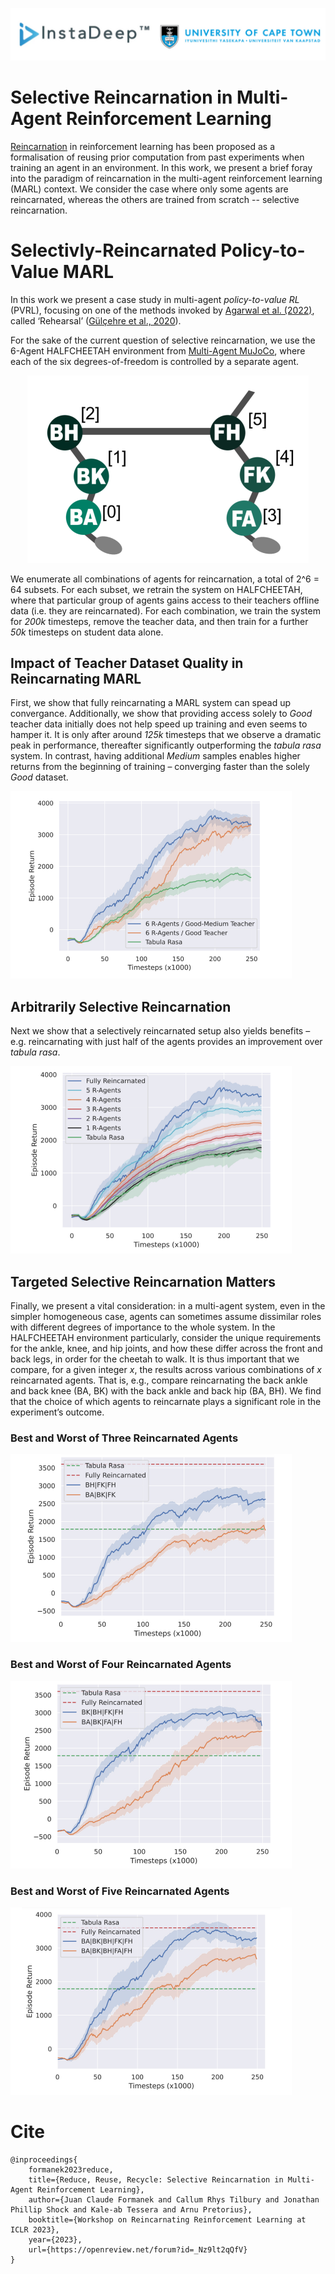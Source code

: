 ![2-Agent HALFCHEETAH](assets/images/university_of_cape_town_and_instadeep.png)

# Selective Reincarnation in Multi-Agent Reinforcement Learning

[Reincarnation](https://agarwl.github.io/reincarnating_rl/) in reinforcement learning has been proposed as a formalisation of reusing prior computation from past experiments when training an agent in an environment. In this work, we present a brief foray into the paradigm of reincarnation in the multi-agent reinforcement learning (MARL) context. We consider the case where only some agents are reincarnated, whereas the others are trained from scratch -- selective reincarnation.

# Selectivly-Reincarnated Policy-to-Value MARL
In this work we present a case study in multi-agent *policy-to-value RL* (PVRL), focusing on one of the methods invoked by [Agarwal et al. (2022)](https://arxiv.org/abs/2206.01626), called ‘Rehearsal’ ([Gülçehre et al., 2020](https://openreview.net/forum?id=SygKyeHKDH)). 

For the sake of the current question of selective reincarnation, we use the 6-Agent HALFCHEETAH environment from [Multi-Agent MuJoCo](https://github.com/schroederdewitt/multiagent_mujoco), where each of the six degrees-of-freedom is controlled by a separate agent.

<p align="center">
    <img src="assets/images/halfcheetah.png"  width="450" height="300" alt="6-Agent HALFCHEETA">
</p>

We enumerate all combinations of agents for reincarnation, a total of 2^6 = 64 subsets. For each subset, we retrain the system on HALFCHEETAH, where that particular group of agents gains access to their teachers offline data (i.e. they are reincarnated). For each combination, we train the system for *200k* timesteps, remove the teacher data, and then train for a further *50k* timesteps on student data alone. 

## Impact of Teacher Dataset Quality in Reincarnating MARL
First, we show that fully reincarnating a MARL system can spead up convergance. Additionally, we show that providing access solely to *Good* teacher data initially does not help speed up training and even seems to hamper it. It is only after around *125k* timesteps that we observe a dramatic peak in performance, thereafter significantly outperforming the *tabula rasa* system. In contrast, having additional *Medium* samples enables higher returns from the beginning of training – converging faster than the solely *Good* dataset.

<img src="assets/images/dataset_quality.png" width="450" height="300" alt="Impact of Teacher Datasets">

## Arbitrarily Selective Reincarnation
Next we show that a selectively reincarnated setup also yields benefits – e.g. reincarnating with just half of the agents provides an improvement over *tabula rasa*.

<img src="assets/images/arbitrarily_selective_reincarnation.png" width="450" height="300" alt="Arbitrarily Selective Reincarnation">

## Targeted Selective Reincarnation Matters
Finally, we present a vital consideration: in a multi-agent system, even in the simpler homogeneous case, agents can sometimes assume dissimilar roles with different degrees of importance to the whole system. In the HALFCHEETAH environment particularly, consider the unique requirements for the ankle, knee, and hip joints, and how these differ across the front and back legs, in order for the cheetah to walk. It is thus important that we compare, for a given integer *x*, the results across various combinations of *x* reincarnated agents. That is, e.g., compare reincarnating the back ankle and back knee (BA, BK) with the back ankle and back hip (BA, BH). We find that the choice of which agents to reincarnate plays a significant role in the
experiment’s outcome.

### Best and Worst of Three Reincarnated Agents
<img src="assets/images/3_reincarnated_agents.png" width="450" height="300" alt="Targeted Selective Reincarnation 3 Agents">

### Best and Worst of Four Reincarnated Agents
<img src="assets/images/4_reincarnated_agents.png" width="450" height="300" alt="Targeted Selective Reincarnation 4 Agents">


### Best and Worst of Five Reincarnated Agents
<img src="assets/images/5_reincarnated_agents.png" width="450" height="300" alt="Targeted Selective Reincarnation 5 Agents">

# Cite

```
@inproceedings{
    formanek2023reduce,
    title={Reduce, Reuse, Recycle: Selective Reincarnation in Multi-Agent Reinforcement Learning},
    author={Juan Claude Formanek and Callum Rhys Tilbury and Jonathan Phillip Shock and Kale-ab Tessera and Arnu Pretorius},
    booktitle={Workshop on Reincarnating Reinforcement Learning at ICLR 2023},
    year={2023},
    url={https://openreview.net/forum?id=_Nz9lt2qQfV}
}
```